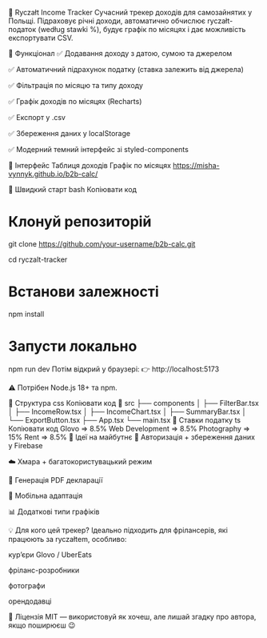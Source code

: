 🧾 Ryczałt Income Tracker
Сучасний трекер доходів для самозайнятих у Польщі. Підраховує річні доходи, автоматично обчислює ryczałt-податок (według stawki %), будує графік по місяцях і дає можливість експортувати CSV.

🔧 Функціонал
✅ Додавання доходу з датою, сумою та джерелом

✅ Автоматичний підрахунок податку (ставка залежить від джерела)

✅ Фільтрація по місяцю та типу доходу

✅ Графік доходів по місяцях (Recharts)

✅ Експорт у .csv

✅ Збереження даних у localStorage

✅ Модерний темний інтерфейс зі styled-components

📸 Інтерфейс
Таблиця доходів Графік по місяцях
https://misha-vynnyk.github.io/b2b-calc/

🚀 Швидкий старт
bash
Копіювати код

# Клонуй репозиторій

git clone https://github.com/your-username/b2b-calc.git

cd ryczalt-tracker

# Встанови залежності

npm install

# Запусти локально

npm run dev
Потім відкрий у браузері:
👉 http://localhost:5173

⚠️ Потрібен Node.js 18+ та npm.

📁 Структура
css
Копіювати код
📁 src
├── components
│ ├── FilterBar.tsx
│ ├── IncomeRow.tsx
│ ├── IncomeChart.tsx
│ ├── SummaryBar.tsx
│ └── ExportButton.tsx
├── App.tsx
└── main.tsx
🧮 Ставки податку
ts
Копіювати код
Glovo => 8.5%
Web Development => 8.5%
Photography => 15%
Rent => 8.5%
🧠 Ідеї на майбутнє
🔐 Авторизація + збереження даних у Firebase

☁️ Хмара + багатокористувацький режим

📅 Генерація PDF декларації

📱 Мобільна адаптація

📊 Додаткові типи графіків

💡 Для кого цей трекер?
Ідеально підходить для фрілансерів, які працюють за ryczałtem, особливо:

курʼєри Glovo / UberEats

фріланс-розробники

фотографи

орендодавці

📃 Ліцензія
MIT — використовуй як хочеш, але лишай згадку про автора, якщо поширюєш 😉
